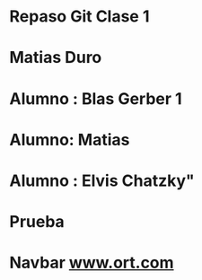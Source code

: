 # Repaso Git Clase 1

# Matias Duro


# Alumno : Blas Gerber 1

# Alumno: Matias

# Alumno : Elvis Chatzky"

# Prueba

# Navbar www.ort.com




